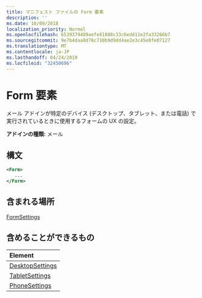 ```yaml
---
title: マニフェスト ファイルの Form 要素
description: ''
ms.date: 10/09/2018
localization_priority: Normal
ms.openlocfilehash: 6539379489aefe81888c33c6edd11e2fa33266b7
ms.sourcegitcommit: 9e7b4daa8d76c710b9d9dd4ae2e3c45e8fe07127
ms.translationtype: MT
ms.contentlocale: ja-JP
ms.lasthandoff: 04/24/2019
ms.locfileid: "32450696"
---
```

# <a name="form-element"></a>Form 要素

メール アドインが特定のデバイス (デスクトップ、タブレット、または電話) で実行されているときに使用するフォームの UX の設定。

**アドインの種類:** メール

## <a name="syntax"></a>構文

```XML
<Form>
   ...
</Form>
```

## <a name="contained-in"></a>含まれる場所

[FormSettings](formsettings.md)


## <a name="can-contain"></a>含めることができるもの

|**Element**|
|:-----|
|[DesktopSettings](desktopsettings.md)|
|[TabletSettings](tabletsettings.md)|
|[PhoneSettings](phonesettings.md)|
